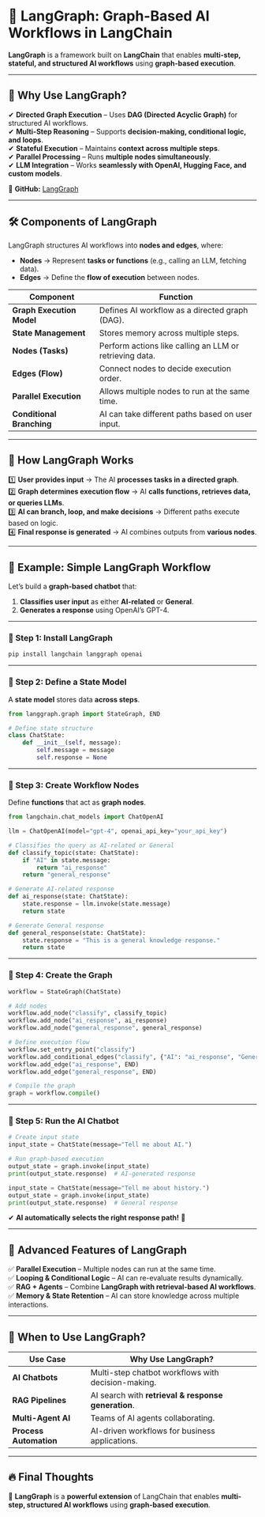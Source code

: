 # **📌 LangGraph: Graph-Based AI Workflows in LangChain**  
**LangGraph** is a framework built on **LangChain** that enables **multi-step, stateful, and structured AI workflows** using **graph-based execution**.

---

## **🚀 Why Use LangGraph?**
✔ **Directed Graph Execution** – Uses **DAG (Directed Acyclic Graph)** for structured AI workflows.  
✔ **Multi-Step Reasoning** – Supports **decision-making, conditional logic, and loops**.  
✔ **Stateful Execution** – Maintains **context across multiple steps**.  
✔ **Parallel Processing** – Runs **multiple nodes simultaneously**.  
✔ **LLM Integration** – Works **seamlessly with OpenAI, Hugging Face, and custom models**.  

🔗 **GitHub:** [LangGraph](https://github.com/langchain-ai/langgraph)  

---

## **🛠 Components of LangGraph**
LangGraph structures AI workflows into **nodes and edges**, where:
- **Nodes** → Represent **tasks or functions** (e.g., calling an LLM, fetching data).  
- **Edges** → Define the **flow of execution** between nodes.  

| **Component** | **Function** |
|--------------|-------------|
| **Graph Execution Model** | Defines AI workflow as a directed graph (DAG). |
| **State Management** | Stores memory across multiple steps. |
| **Nodes (Tasks)** | Perform actions like calling an LLM or retrieving data. |
| **Edges (Flow)** | Connect nodes to decide execution order. |
| **Parallel Execution** | Allows multiple nodes to run at the same time. |
| **Conditional Branching** | AI can take different paths based on user input. |

---

## **📌 How LangGraph Works**
1️⃣ **User provides input** → The AI **processes tasks in a directed graph**.  
2️⃣ **Graph determines execution flow** → AI **calls functions, retrieves data, or queries LLMs**.  
3️⃣ **AI can branch, loop, and make decisions** → Different paths execute based on logic.  
4️⃣ **Final response is generated** → AI combines outputs from **various nodes**.  

---

## **🚀 Example: Simple LangGraph Workflow**
Let’s build a **graph-based chatbot** that:
1. **Classifies user input** as either **AI-related** or **General**.  
2. **Generates a response** using OpenAI’s GPT-4.  

---

### **🔹 Step 1: Install LangGraph**
```bash
pip install langchain langgraph openai
```

---

### **🔹 Step 2: Define a State Model**
A **state model** stores data **across steps**.

```python
from langgraph.graph import StateGraph, END

# Define state structure
class ChatState:
    def __init__(self, message):
        self.message = message
        self.response = None
```

---

### **🔹 Step 3: Create Workflow Nodes**
Define **functions** that act as **graph nodes**.

```python
from langchain.chat_models import ChatOpenAI

llm = ChatOpenAI(model="gpt-4", openai_api_key="your_api_key")

# Classifies the query as AI-related or General
def classify_topic(state: ChatState):
    if "AI" in state.message:
        return "ai_response"
    return "general_response"

# Generate AI-related response
def ai_response(state: ChatState):
    state.response = llm.invoke(state.message)
    return state

# Generate General response
def general_response(state: ChatState):
    state.response = "This is a general knowledge response."
    return state
```

---

### **🔹 Step 4: Create the Graph**
```python
workflow = StateGraph(ChatState)

# Add nodes
workflow.add_node("classify", classify_topic)
workflow.add_node("ai_response", ai_response)
workflow.add_node("general_response", general_response)

# Define execution flow
workflow.set_entry_point("classify")
workflow.add_conditional_edges("classify", {"AI": "ai_response", "General": "general_response"})
workflow.add_edge("ai_response", END)
workflow.add_edge("general_response", END)

# Compile the graph
graph = workflow.compile()
```

---

### **🔹 Step 5: Run the AI Chatbot**
```python
# Create input state
input_state = ChatState(message="Tell me about AI.")

# Run graph-based execution
output_state = graph.invoke(input_state)
print(output_state.response)  # AI-generated response

input_state = ChatState(message="Tell me about history.")
output_state = graph.invoke(input_state)
print(output_state.response)  # General response
```
✔ **AI automatically selects the right response path!** 🎉

---

## **🚀 Advanced Features of LangGraph**
✅ **Parallel Execution** – Multiple nodes can run at the same time.  
✅ **Looping & Conditional Logic** – AI can re-evaluate results dynamically.  
✅ **RAG + Agents** – Combine **LangGraph with retrieval-based AI workflows**.  
✅ **Memory & State Retention** – AI can store knowledge across multiple interactions.  

---

## **📌 When to Use LangGraph?**
| **Use Case** | **Why Use LangGraph?** |
|-------------|------------------|
| **AI Chatbots** | Multi-step chatbot workflows with decision-making. |
| **RAG Pipelines** | AI search with **retrieval & response generation**. |
| **Multi-Agent AI** | Teams of AI agents collaborating. |
| **Process Automation** | AI-driven workflows for business applications. |

---

## **🔥 Final Thoughts**
🚀 **LangGraph** is a **powerful extension** of LangChain that enables **multi-step, structured AI workflows** using **graph-based execution**.

